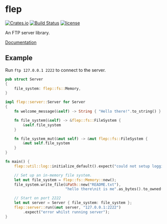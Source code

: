 # flep

[![Crates.io](https://img.shields.io/crates/v/flep.svg)](https://crates.io/crates/flep)
[![Build Status](https://travis-ci.org/dylanmckay/flep.svg?branch=master)](https://travis-ci.org/dylanmckay/flep)
[![license](https://img.shields.io/github/license/dylanmckay/flep.svg)]()

An FTP server library.

[Documentation](https://docs.rs/flep)

## Example

Run `ftp 127.0.0.1 2222` to connect to the server.

```rust
pub struct Server
{
    file_system: flep::fs::Memory,
}

impl flep::server::Server for Server
{
    fn welcome_message(&self) -> String { "Hello there!".to_string() }

    fn file_system(&self) -> &flep::fs::FileSystem {
        &self.file_system
    }

    fn file_system_mut(&mut self) -> &mut flep::fs::FileSystem {
        &mut self.file_system
    }
}

fn main() {
    flep::util::log::initialize_default().expect("could not setup logging");

    // Set up an in-memory file system.
    let mut file_system = flep::fs::Memory::new();
    file_system.write_file(&Path::new("README.txt"),
                           "hello there\nit is me".as_bytes().to_owned()).unwrap();

    // Start on port 2222
    let mut server = Server { file_system: file_system };
    flep::server::run(&mut server, "127.0.0.1:2222")
        .expect("error whilst running server");
}
```

